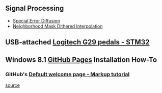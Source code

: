 ## Signal Processing
- [Special Error Diffusion](ImageProcessing/sped.html)
- [Neighborhood Mask Dithered Interpolation](ImageProcessing/NMDI.html)

## USB-attached [Logitech G29 pedals - STM32](pedals/STM32)

## Windows 8.1 [GitHub Pages](GitHubPages) Installation How-To

### GitHub's [Default welcome page - Markup tutorial](Welcome)

[source](https://github.com/blekenbleu/blekenbleu.github.io)

